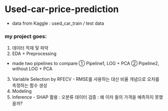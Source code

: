 # Used-car-price-prediction
- data from Kaggle : used_car_train / test data

### my project goes:
1. 데이터 적재 및 파악 
2. EDA + Preprocessing

- made two pipelines to compare
 ① Pipeline1, LOG + PCA 
 ② Pipeline2, without LOG + PCA
 
3. Variable Selection by RFECV - RMSE를 사용하는 대신 비율 개념으로 오차를 측정하는 함수 생성
4. Modeling
5. Inference - SHAP 활용 : 오분류 데이터 검증 : 왜 이차 들의 가격을 예측하지 못했을까?
